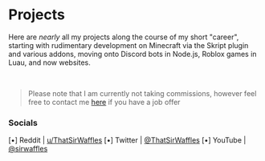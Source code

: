 # Projects
Here are *nearly* all my projects along the course of my short "career", starting with rudimentary development on Minecraft via the Skript plugin and various addons, moving onto Discord bots in Node.js, Roblox games in Luau, and now websites.

<br/>

> Please note that I am currently not taking commissions, however feel free to contact me [here](contact) if you have a job offer

### Socials

\[•\] Reddit | [u/ThatSirWaffles](https://www.reddit.com/user/ThatSirWaffles/)
\[•\] Twitter | [@ThatSirWaffles](https://twitter.com/thatsirwaffles)
\[•\] YouTube | [@sirwaffles](https://www.youtube.com/@sirwaffles)